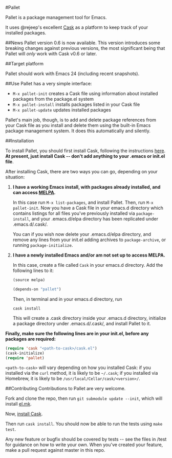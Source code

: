 #Pallet

Pallet is a package management tool for Emacs.

It uses @rejeep's excellent
[Cask](https://github.com/rejeep/cask.el) as a platform to keep
track of your installed packages.

##News
Pallet version 0.6 is now available. This version introduces some
breaking changes against previous versions, the most significant being
that Pallet will *only* work with Cask v0.6 or later.

##Target platform

Pallet should work with Emacs 24 (including recent snapshots).

##Use
Pallet has a very simple interface:
- `M-x pallet-init` creates a Cask file using information about
  installed packages from the package.el system
- `M-x pallet-install` installs packages listed in your Cask file
- `M-x pallet-update` updates installed packages

Pallet's main job, though, is to add and delete package references
from your Cask file as you install and delete them using the built-in
Emacs package management system. It does this automatically and silently.

##Installation

To install Pallet, you should first install Cask, following the
instructions [here](https://github.com/rejeep/cask.el). **At present,
just install Cask -- don't add anything to your .emacs or init.el file**.

After installing Cask, there are two ways you can go, depending on
your situation:

1. **I have a working Emacs install, with packages already installed,
   and can access [MELPA](http://melpa.milbox.org).**

   In this case run `M-x list-packages`, and install Pallet.
   Then, run `M-x pallet-init`. Now you have a Cask file in your
   emacs.d directory which contains listings for all files you've
   previously installed via `package-install`, and your .emacs.d/elpa
   directory has been replicated under .emacs.d/.cask/.

   You can if you wish now delete your .emacs.d/elpa directory, and
   remove any lines from your init.el adding archives to
   `package-archive`, or running `package-initialize`.

2. **I have a newly installed Emacs and/or am not set up to access
   MELPA.**

   In this case, create a file called `Cask` in your emacs.d
   directory. Add the following lines to it:

   ```lisp
   (source melpa)

   (depends-on "pallet")
   ```

   Then, in terminal and in your emacs.d directory, run

   ```
   cask install
   ```

   This will create a .cask directory inside your .emacs.d directory,
   initialize a package directory under .emacs.d/.cask/, and install
   Pallet to it.

**Finally, make sure the following lines are in your init.el, before any
  packages are required:**

```lisp
(require 'cask "<path-to-cask>/cask.el")
(cask-initialize)
(require 'pallet)
```

`<path-to-cask>` will vary depending on how you installed Cask: if you
installed via the `curl` method, it is likely to be `~/.cask`; if you
installed via Homebrew, it is likely to be `/usr/local/Cellar/cask/<version>/`.

##Contributing
Contributions to Pallet are very welcome.

Fork and clone the repo, then run `git
submodule update --init`, which will install
[el.mk](http://github.com/rdallasgray/el.mk).

Now, [install Cask](https://github.com/rejeep/cask.el).

Then run `cask install`. You should now be able to run the tests using
`make test`.

Any new feature or bugfix should be covered by tests -- see the files
in /test for guidance on how to write your own. When you've
created your feature, make a pull request against master in this repo.
